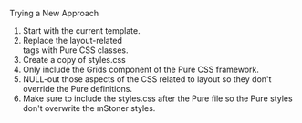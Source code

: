 Trying a New Approach

1. Start with the current template.
2. Replace the layout-related <div> tags with Pure CSS classes.
3. Create a copy of styles.css
4. Only include the Grids component of the Pure CSS framework.
5. NULL-out those aspects of the CSS related to layout so they don't override the Pure definitions.
6. Make sure to include the styles.css after the Pure file so the Pure styles don't overwrite the mStoner styles.